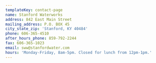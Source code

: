 ```yaml
---
templateKey: contact-page
name: Stanford Waterworks
address: 842 East Main Street
mailing_address: P.O. BOX 45
city_state_zip: 'Stanford, KY 40484'
phone: 606-365-4510
after_hours_phone: 859-792-2244
fax: 606-365-1023
email: sww@stanfordwater.com
hours: 'Monday-Friday, 8am-5pm. Closed for lunch from 12pm-1pm.'
---
```


